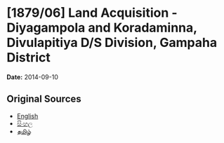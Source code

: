 # [1879/06] Land Acquisition - Diyagampola and Koradaminna, Divulapitiya D/S Division, Gampaha District

**Date:** 2014-09-10

## Original Sources

- [English](https://documents.gov.lk/view/extra-gazettes/2014/9/1879-06_E.pdf)
- [සිංහල](https://documents.gov.lk/view/extra-gazettes/2014/9/1879-06_S.pdf)
- [தமிழ்](https://documents.gov.lk/view/extra-gazettes/2014/9/1879-06_T.pdf)
